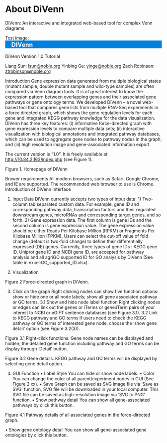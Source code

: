 # About DiVenn
DiVenn: An interactive and integrated web-based tool for complex Venn diagrams

Test image:
![alt text](./image/navbackground.png)

>>>>>>>>>>>>>>>>>>>>>>>>>>>>>>>>>>>>>>>>>>>>>>>>>>>>>>>>>>>>>>>>>>>>>>



DiVenn
Version 1.0
Tutorial


Liang Sun: lsun@noble.org
Yinbing Ge: yinge@noble.org
Zach Robinson: ztrobinson@noble.org



 
Introduction
Gene expression data generated from multiple biological states (mutant sample, double mutant sample and wild-type samples) are often compared via Venn diagram tools. It is of great interest to know the expression pattern between overlapping genes and their associated gene pathways or gene ontology terms. We developed DiVenn – a novel web-based tool that compares gene lists from multiple RNA-Seq experiments in a force directed graph, which shows the gene regulation levels for each gene and integrated KEGG pathway knowledge for the data visualization. DiVenn has three key features: (i) informative force-directed graph with gene expression levels to compare multiple data sets; (ii) interactive visualization with biological annotations and integrated pathway databases, which can be used to aggregate gene nodes to pathway nodes in the graph; and (iii) high resolution image and gene-associated information export.


The current version is “1.0”. 
It is freely available at http://10.84.2.163/index.php (see Figure 1). 

 
 Figure 1. Homepage of DiVenn


Brower requirements
All modern browsers, such as Safari, Google Chrome, and IE are supported. The recommended web browser to use is Chrome. 
Introduction of DiVenn Interface
1.	Input Data
DiVenn currently accepts two types of input data: 1) Two-column tab separated custom data. For example, gene ID and corresponding pathway data, transcription factors and their regulated downstream genes, microRNAs and corresponding target genes, and so forth. 2) Gene expression data. The first column is gene IDs and the second column is gene expression value. The gene expression value should be either Reads Per Kilobase Million (RPKM) or Fragments Per Kilobase Million (FPKM). Users can select the cut-off value of fold change (default is two-fold change) to define their differentially expressed (DE) genes. Currently, three types of gene IDs : KEGG gene ID, Uniprot gene ID  and NCBI gene ID, are accepted for pathway analysis and all agriGO  supported ID for GO analysis by DiVenn (See table in excel:GO_supported_ID.xlsx).


2.	Visualization

 
Figure 2 Force-directed graph in DiVenn.




3.	Click on the graph
Right clicking nodes can show five function options: show or hide one or all node labels; show all gene associated pathway or GO terms.
3.1	Show and hide node label function
Right clicking nodes or edges can link out the genes or iTerms or gene:iTerm pairs of your interest to NCBI or eGIFT sentence databases (see Figure 3.1).
3.2	Link to KEGG pathway and GO terms
If users need to check the KEGG pathway or GO terms of interested gene node, choose the ‘show gene detail’ option (see Figure 3.2(3)).

 
Figure 3.1 Right-click functions. Gene node names can be displayed and hidden; the detailed gene function including pathway and GO terms can be display through ‘Detail’ button.

 
Figure 3.2 Gene details. KEGG pathway and GO terms will be displayed by selecting gene detail option.

4.	GUI Function
•	Label Style
You can hide or show node labels. 
•	Color
You can change the color of all parent/experiment nodes in GUI (See Figure 2 xx).
•	Save
Graph can be saved as SVG image file via ‘Save as SVG’ function, SVG file will be downloaded in your local computer. This SVG file can be saved as high-resolution image via ‘SVG to PNG’ function. 
•	Show pathway detail
You can show all gene-associated pathways by click this button.
 
Figure 4.1 Pathway details of all associated genes in the force-directed graph.

•	Show gene ontology detail
You can show all gene-associated gene ontologies by click this button.



